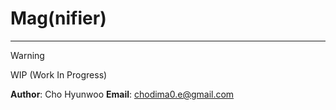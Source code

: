 # Mag(nifier)
---

> [!WARNING]
> WIP (Work In Progress)

**Author**: Cho Hyunwoo
**Email**: chodima0.e@gmail.com

